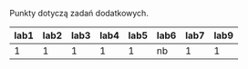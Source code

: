 Punkty dotyczą zadań dodatkowych.

| lab1 | lab2 | lab3 | lab4 | lab5 | lab6 | lab7 | lab9 |
|------|------|------|------|------|------|------|------|
|    1 |    1 |    1 |    1 |    1 | nb   |    1 |    1 |
